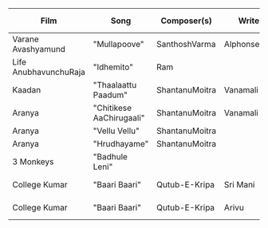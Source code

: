 |Film| Song| Composer(s)| Writer(s)| Co-Singer(s)| Language|
|--|--|--|--|--|--|
|Varane Avashyamund|"Mullapoove"|SanthoshVarma|AlphonseJoseph||Malayalam|
|Life AnubhavunchuRaja|"Idhemito"| Ram||| Telugu|
|Kaadan|"Thaalaattu Paadum"|ShantanuMoitra|Vanamali||Tamil|
|Aranya|"Chitikese AaChirugaali"|ShantanuMoitra|Vanamali||Telugu|
|Aranya|"Vellu Vellu"|ShantanuMoitra|||Telugu|
|Aranya|"Hrudhayame"|ShantanuMoitra|||Telugu|
|3 Monkeys|"Badhule Leni"||||Telugu|
|College Kumar|"Baari Baari"|Qutub-E-Kripa|Sri Mani|Abhijith Rao|Telugu|
|College Kumar|"Baari Baari"|Qutub-E-Kripa|Arivu|Pavan, AbhijithRao|Tamil|